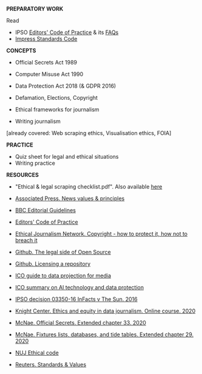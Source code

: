 **PREPARATORY WORK**

Read

- IPSO [Editors' Code of Practice](https://www.ipso.co.uk/editors-code-of-practice/) & its [FAQs](https://www.ipso.co.uk/faqs/editors-code/)
- [Impress Standards Code](https://www.impress.press/standards/)

**CONCEPTS**

- Official Secrets Act 1989
- Computer Misuse Act 1990
- Data Protection Act 2018 (& GDPR 2016)
- Defamation, Elections, Copyright

- Ethical frameworks for journalism

- Writing journalism

[already covered: Web scraping ethics, Visualisation ethics, FOIA]

**PRACTICE**

- Quiz sheet for legal and ethical situations
- Writing practice

**RESOURCES**

- "Ethical & legal scraping checklist.pdf". Also available [here](https://docs.google.com/document/d/15XvN7gVlaS9cBPqedgmC5KqPP01CCSvMY2Hfqhc7ock/edit?usp=sharing)

- [Associated Press. News values & principles](https://www.ap.org/about/news-values-and-principles/)
- [BBC Editorial Guidelines](https://www.bbc.com/editorialguidelines/)
- [Editors' Code of Practice](https://www.ipso.co.uk/editors-code-of-practice/)
- [Ethical Journalism Network. Copyright - how to protect it, how not to breach it](https://ethicaljournalismnetwork.org/resources/courses/copyright)
- [Github. The legal side of Open Source](https://opensource.guide/legal/)
- [Github. Licensing a repository](https://docs.github.com/en/free-pro-team@latest/github/creating-cloning-and-archiving-repositories/licensing-a-repository)
- [ICO guide to data projection for media](https://ico.org.uk/media/for-organisations/documents/1547/data-protection-and-journalism-quick-guide.pdf)
- [ICO summary on AI technology and data protection](https://ico.org.uk/for-organisations/guide-to-dp/key-data-protection-themes/explaining-decisions-made-with-artificial-intelligence/part-1-the-basics-of-explaining-ai/legal-framework/)
- [IPSO decision 03350-16 InFacts v The Sun. 2016](https://www.ipso.co.uk/rulings-and-resolution-statements/ruling/?id=03350-16)
- [Knight Center. Ethics and equity in data journalism. Online course. 2020](https://www.journalismcourses.org/course/equity-ethics-in-data-journalism-hands-on-approaches-to-getting-your-data-right-2/)
- [McNae. Official Secrets. Extended chapter 33. 2020](https://learninglink.oup.com/access/mcnaes25e-resources#tag_chapter-33)
- [McNae. Fixtures lists, databases, and tide tables. Extended chapter 29. 2020](https://learninglink.oup.com/access/mcnaes25e-resources#tag_chapter-29)
- [NUJ Ethical code](https://www.nuj.org.uk/about/nuj-code/)
- [Reuters. Standards & Values](https://handbook.reuters.com/index.php?title=Standards_and_Values)
